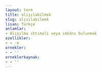 ```yaml
---
layout: term
title: alışılabilmek
slug: alisilabilmek
lisan: Türkçe
anlamlar:
- Alışılma ihtimali veya imkânı bulunmak
ozellikler:
- - -e
ornekler:
- - ''
orneklerkaynak:
- - ''
---
```

